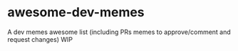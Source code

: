 # awesome-dev-memes
A dev memes awesome list (including PRs memes to approve/comment and request changes)
WIP

